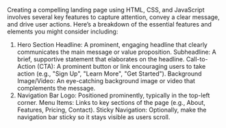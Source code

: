Creating a compelling landing page using HTML, CSS, and JavaScript involves several key features to capture attention, convey a clear message, and drive user actions. Here’s a breakdown of the essential features and elements you might consider including:

1. Hero Section
Headline: A prominent, engaging headline that clearly communicates the main message or value proposition.
Subheadline: A brief, supportive statement that elaborates on the headline.
Call-to-Action (CTA): A prominent button or link encouraging users to take action (e.g., "Sign Up", "Learn More", "Get Started").
Background Image/Video: An eye-catching background image or video that complements the message.
2. Navigation Bar
Logo: Positioned prominently, typically in the top-left corner.
Menu Items: Links to key sections of the page (e.g., About, Features, Pricing, Contact).
Sticky Navigation: Optionally, make the navigation bar sticky so it stays visible as users scroll.
